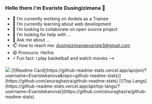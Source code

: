 ### Hello there i'm Evariste Dusingizimana 👋

- 🔭 I’m currently working on Andela as a Trainee
- 🌱 I’m currently learning about web development
- 👯 I’m looking to collaborate on open source project
- 🤔 I’m looking for help with ...
- 💬 Ask me about ...
- 📫 How to reach me: dusingizimanaevariste3@gmail.com
- 😄 Pronouns: He/his
- ⚡ Fun fact: i play basketball and watch movies
-->
<img src="https://github-readme-stats.vercel.app/api?username=Evaristekanova&&show_icons=true&title_color=ffffff&icon_color=bb2acf&text_color=daf7dc&bg_color=151515"/>
[![Readme Card](https://github-readme-stats.vercel.app/api/pin/?username=Evaristekanova&repo=github-readme-stats)](https://github.com/anuraghazra/github-readme-stats)
[![Top Langs](https://github-readme-stats.vercel.app/api/top-langs/?username=Evaristekanova)](https://github.com/anuraghazra/github-readme-stats)
